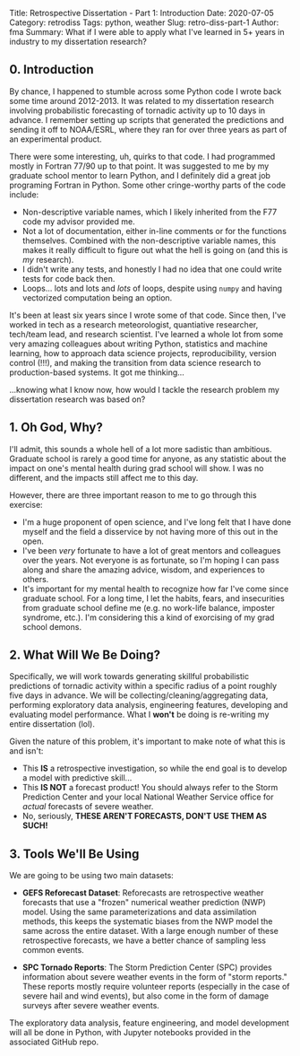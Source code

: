 Title: Retrospective Dissertation - Part 1: Introduction
Date: 2020-07-05
Category: retrodiss
Tags: python, weather
Slug: retro-diss-part-1
Author: fma
Summary: What if I were able to apply what I've learned in 5+ years in industry to my dissertation research?

## 0. Introduction
By chance, I happened to stumble across some Python code I wrote back some time
around 2012-2013. It was related to my dissertation research involving probabilistic
forecasting of tornadic activity up to 10 days in advance. I remember setting up
scripts that generated the predictions and sending it off to NOAA/ESRL, where they
ran for over three years as part of an experimental product.

There were some interesting, uh, quirks to that code. I had programmed
mostly in Fortran 77/90 up to that point. It was suggested to me by
my graduate school mentor to learn Python, and I definitely did a great job
programing Fortran in Python. Some other cringe-worthy parts of the code
include:

- Non-descriptive variable names, which I likely inherited from the F77 code
my advisor provided me.
- Not a lot of documentation, either in-line comments or for the functions
themselves. Combined with the non-descriptive variable names, this makes it
really difficult to figure out what the hell is going on (and this is _my_ research).
- I didn't write any tests, and honestly I had no idea that one could write
tests for code back then.
- Loops... lots and lots and _lots_ of loops, despite using `numpy` and having
vectorized computation being an option.

It's been at least six years since I wrote some of that code. Since then, I've worked
in tech as a research meteorologist, quantiative researcher, tech/team lead, and research scientist. I've
learned a whole lot from some very amazing colleagues about writing Python, statistics
and machine learning, how to approach data science projects, reproducibility,
version control (!!!), and making the transition from data science research
to production-based systems. It got me thinking...

...knowing what I know now, how would I tackle the research problem my dissertation
research was based on?

## 1. Oh God, Why?

I'll admit, this sounds a whole hell of a lot more sadistic than ambitious. Graduate
school is rarely a good time for anyone, as any statistic about the impact on one's
mental health during grad school will show. I was no different, and the impacts
still affect me to this day.

However, there are three important reason to me to go through this exercise:

- I'm a huge proponent of open science, and I've long felt that I have
done myself and the field a disservice by not having more of this out in the open.
- I've been _very_ fortunate to have a lot of great mentors and colleagues over
the years. Not everyone is as fortunate, so I'm hoping I can pass along and share
the amazing advice, wisdom, and experiences to others.
- It's important for my mental health to recognize how far I've come since
graduate school. For a long time, I let the habits, fears, and insecurities from
graduate school define me (e.g. no work-life balance, imposter syndrome, etc.). I'm
considering this a kind of exorcising of my grad school demons.

## 2. What Will We Be Doing?

Specifically, we will work towards generating skillful probabilistic predictions
of tornadic activity within a specific radius of a point roughly five days in
advance. We will be collecting/cleaning/aggregating data, performing exploratory
data analysis, engineering features, developing and evaluating model performance. What I **won't** be doing is re-writing my entire dissertation (lol).

Given the nature of this problem, it's important to make note of
what this is and isn't:

- This **IS** a retrospective investigation, so while the end goal is to develop
a model with predictive skill...
- This **IS NOT** a forecast product! You should always refer to the Storm Prediction
Center and your local National Weather Service office for _actual_ forecasts of severe weather.
- No, seriously, **THESE AREN'T FORECASTS, DON'T USE THEM AS SUCH!**

## 3. Tools We'll Be Using

We are going to be using two main datasets:

- **GEFS Reforecast Dataset**: Reforecasts are retrospective weather forecasts
that use a "frozen" numerical weather prediction (NWP) model. Using the same parameterizations and
data assimilation methods, this keeps the systematic biases from the NWP model the
same across the entire dataset. With a large enough number of these retrospective
forecasts, we have a better chance of sampling less common events.

- **SPC Tornado Reports**: The Storm Prediction Center (SPC) provides information about
severe weather events in the form of "storm reports." These reports mostly require
volunteer reports (especially in the case of severe hail and wind events), but
also come in the form of damage surveys after severe weather events.

The exploratory data analysis, feature engineering, and model development
will all be done in Python, with Jupyter notebooks provided in the associated
GitHub repo.
